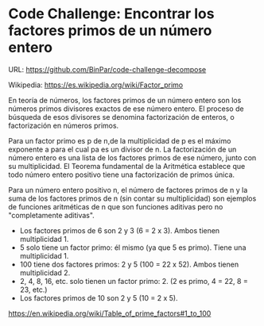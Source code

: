 # Code Challenge: Encontrar los factores primos de un número entero

URL: https://github.com/BinPar/code-challenge-decompose

Wikipedia: https://es.wikipedia.org/wiki/Factor_primo

En teoría de números, los factores primos de un número entero son los números primos divisores exactos de ese número entero. El proceso de búsqueda de esos divisores se denomina factorización de enteros, o factorización en números primos.

Para un factor primo es p de n,de la multiplicidad de p es el máximo exponente a para el cual pa es un divisor de n. La factorización de un número entero es una lista de los factores primos de ese número, junto con su multiplicidad. El Teorema fundamental de la Aritmética establece que todo número entero positivo tiene una factorización de primos única.

Para un número entero positivo n, el número de factores primos de n y la suma de los factores primos de n (sin contar su multiplicidad) son ejemplos de funciones aritméticas de n que son funciones aditivas pero no "completamente aditivas".

- Los factores primos de 6 son 2 y 3 (6 = 2 x 3). Ambos tienen multiplicidad 1.
- 5 solo tiene un factor primo: él mismo (ya que 5 es primo). Tiene una multiplicidad 1.
- 100 tiene dos factores primos: 2 y 5 (100 = 22 x 52). Ambos tienen multiplicidad 2.
- 2, 4, 8, 16, etc. solo tienen un factor primo: 2. (2 es primo, 4 = 22, 8 = 23, etc.)
- Los factores primos de 10 son 2 y 5 (10 = 2 x 5).

https://en.wikipedia.org/wiki/Table_of_prime_factors#1_to_100